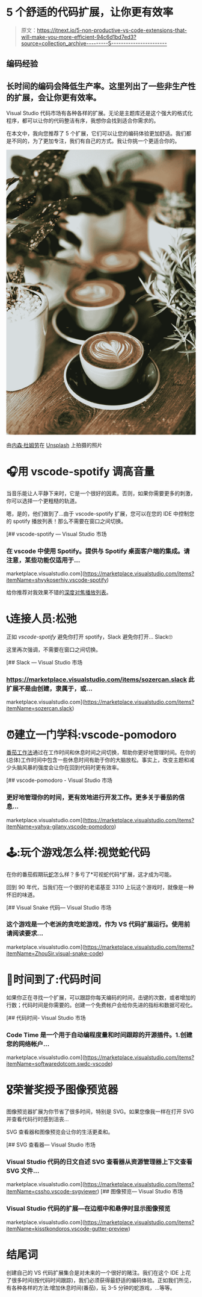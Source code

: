 # 5 个舒适的代码扩展，让你更有效率

> 原文：<https://itnext.io/5-non-productive-vs-code-extensions-that-will-make-you-more-efficient-94c6d1bd7ed3?source=collection_archive---------5----------------------->

## 编码经验

## 长时间的编码会降低生产率。这里列出了一些非生产性的扩展，会让你更有效率。

Visual Studio 代码市场有各种各样的扩展。无论是主题库还是这个强大的格式化程序，都可以让你的代码整洁有序，我想你会找到适合你需求的。

在本文中，我向您推荐了 5 个扩展，它们可以让您的编码体验更加舒适。我们都是不同的，为了更加专注，我们有自己的方式。我让你挑一个更适合你的。

![](img/346a3f04c0ce92f01f59e050d3a2161c.png)

由[内森·杜姆劳](https://unsplash.com/@nate_dumlao?utm_source=medium&utm_medium=referral)在 [Unsplash](https://unsplash.com?utm_source=medium&utm_medium=referral) 上拍摄的照片

# 🎧用 vscode-spotify 调高音量

当音乐能让人平静下来时，它是一个很好的因素。否则，如果你需要更多的刺激，你可以选择一个更粗糙的轨道。

嗯，是的，他们做到了…由于 vscode-spotify 扩展，您可以在您的 IDE 中控制您的 spotify 播放列表！那么不需要在窗口之间切换。

[](https://marketplace.visualstudio.com/items?itemName=shyykoserhiy.vscode-spotify) [## vscode-spotify — Visual Studio 市场

### 在 vscode 中使用 Spotify。提供与 Spotify 桌面客户端的集成。请注意，某些功能仅适用于…

marketplace.visualstudio.com](https://marketplace.visualstudio.com/items?itemName=shyykoserhiy.vscode-spotify) 

给你推荐对我效果不错的[深度对焦播放列表](https://open.spotify.com/playlist/37i9dQZF1DWZeKCadgRdKQ)。

# 📞连接人员:松弛

正如 *vscode-spotify* 避免你打开 spotify，Slack 避免你打开… Slack🙄

这里再次强调，不需要在窗口之间切换。

[](https://marketplace.visualstudio.com/items?itemName=sozercan.slack) [## Slack — Visual Studio 市场

### https://marketplace.visualstudio.com/items/sozercan.slack 此扩展不是由创建，隶属于，或…

marketplace.visualstudio.com](https://marketplace.visualstudio.com/items?itemName=sozercan.slack) 

# ⏰建立一门学科:vscode-pomodoro

[番茄工作法](https://en.wikipedia.org/wiki/Pomodoro_Technique)通过在工作时间和休息时间之间切换，帮助你更好地管理时间。在你的(总体)工作时间中包含一些休息时间有助于你的大脑放松。事实上，改变主题和减少头脑风暴的强度会让你在回到代码时更有效率。

[](https://marketplace.visualstudio.com/items?itemName=yahya-gilany.vscode-pomodoro) [## vscode-pomodoro - Visual Studio 市场

### 更好地管理你的时间，更有效地进行开发工作。更多关于番茄的信息…

marketplace.visualstudio.com](https://marketplace.visualstudio.com/items?itemName=yahya-gilany.vscode-pomodoro) 

# 🕹️:玩个游戏怎么样:视觉蛇代码

在你的番茄假期玩[蛇](https://en.wikipedia.org/wiki/Snake_(video_game_genre))怎么样？多亏了*可视蛇代码*扩展，这才成为可能。

回到 90 年代，当我们在一个很好的老诺基亚 3310 上玩这个游戏时，就像是一种怀旧的味道。

[](https://marketplace.visualstudio.com/items?itemName=ZhouSir.visual-snake-code) [## Visual Snake 代码— Visual Studio 市场

### 这个游戏是一个老派的贪吃蛇游戏，作为 VS 代码扩展运行。使用前请阅读要求…

marketplace.visualstudio.com](https://marketplace.visualstudio.com/items?itemName=ZhouSir.visual-snake-code) 

# 🧮时间到了:代码时间

如果你正在寻找一个扩展，可以跟踪你每天编码的时间，击键的次数，或者增加的行数；代码时间是你需要的。创建一个免费帐户会给你先进的指标和数据可视化。

[](https://marketplace.visualstudio.com/items?itemName=softwaredotcom.swdc-vscode) [## 代码时间- Visual Studio 市场

### Code Time 是一个用于自动编程度量和时间跟踪的开源插件。1.创建您的网络帐户…

marketplace.visualstudio.com](https://marketplace.visualstudio.com/items?itemName=softwaredotcom.swdc-vscode) 

# 🎖️荣誉奖授予图像预览器

图像预览器扩展为你节省了很多时间，特别是 SVG。如果您像我一样在打开 SVG 并查看代码行时感到沮丧…

SVG 查看器和图像预览会让你的生活更柔和。

[](https://marketplace.visualstudio.com/items?itemName=cssho.vscode-svgviewer) [## SVG 查看器— Visual Studio 市场

### Visual Studio 代码的日文自述 SVG 查看器从资源管理器上下文查看 SVG 文件…

marketplace.visualstudio.com](https://marketplace.visualstudio.com/items?itemName=cssho.vscode-svgviewer) [](https://marketplace.visualstudio.com/items?itemName=kisstkondoros.vscode-gutter-preview) [## 图像预览— Visual Studio 市场

### Visual Studio 代码的扩展—在边框中和悬停时显示图像预览

marketplace.visualstudio.com](https://marketplace.visualstudio.com/items?itemName=kisstkondoros.vscode-gutter-preview) 

# 结尾词

创建自己的 VS 代码扩展集合是对未来的一个很好的赌注。我们在这个 IDE 上花了很多时间(按代码时间跟踪)，我们必须获得最舒适的编码体验。正如我们所见，有各种各样的方法:增加休息时间(番茄)，玩 3-5 分钟的蛇游戏，…等等。